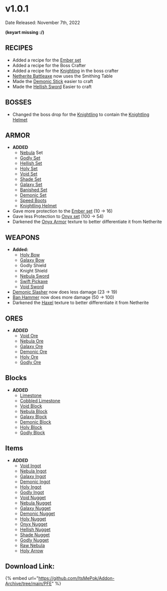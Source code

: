 # v1.0.1

Date Released: November 7th, 2022

**(keyart missing :/)**

## **RECIPES**

* Added a recipe for the [Ember set](../../armor/robes/ember-robe.md)
* Added a recipe for the Boss Crafter
* Added a recipe for the [Knighting](../../mobs/bosses/knightling.md) in the boss crafter
* [Netherite Battleaxe](../../weapons/battleaxes/netherite-battlaxe.md) now uses the Smithing Table
* Made the [Demonic Stick](../../items/sticks/demonic_stick.md) easier to craft
* Made the [Hellish Sword](../../weapons/swords/hellish-sword.md) Easier to craft

## **BOSSES**

* Changed the boss drop for the [Knightling](../../mobs/bosses/knightling.md) to contain the [Knightling Helmet  ](../../armor/knightling-helmet.md)

## **ARMOR**

* **ADDED**
  * [Nebula](../../armor/full-armor-sets/nebula-armor.md) Set
  * [Godly Set](../../armor/full-armor-sets/godly-armor.md)
  * [Hellish Set](../../armor/full-armor-sets/hellish-armor.md)
  * [Holy Set](../../armor/full-armor-sets/holy-armor.md)
  * [Void Set](../../armor/full-armor-sets/void-armor.md)
  * [Shade Set](../../armor/full-armor-sets/shade-armor.md)
  * [Galaxy Set](../../armor/full-armor-sets/galaxy-armor.md)
  * [Banished Set](../../armor/full-armor-sets/banished-armor.md)
  * [Demonic Set](../../armor/full-armor-sets/demonic-armor.md)
  * [Speed Boots](../../armor/speed-boots.md)
  * [Knightling Helmet ](../../armor/knightling-helmet.md)
* Gave more protection to the [Ember set](../../armor/robes/ember-robe.md) (10 -> 16)
* Gave less Protection to [Onyx set](../../armor/full-armor-sets/onyx-armor.md) (100 -> 54)
* Darkened the [Onyx Armor](../../armor/full-armor-sets/onyx-armor.md) texture to better differentiate it from Netherite

## **WEAPONS**

* **Added:**
  * [Holy Bow](../../weapons/burstbows/holy-burstbow.md)
  * [Galaxy Bow](../../weapons/burstbows/galaxy-burstbow.md)
  * Godly Shield
  * Knight Shield
  * [Nebula Sword](../../weapons/swords/nebula-sword.md)
  * [Swift Pickaxe](../../tools/pickaxes/swift-pickaxe.md)
  * [Void Sword](../../weapons/swords/void-sword.md)
* [Demonic Slasher](../../weapons/scythes/demonic-scythe.md) now does less damage (23 -> 19)
* [Ban Hammer](../../tools/ban-hammer/) now does more damage (50 -> 100)
* Darkened the [Haxel](../../tools/haxel/onyx-haxel.md) texture to better differentiate it from Netherite&#x20;

## **ORES**&#x20;

* **ADDED**
  * [Void Ore](../../blocks/ores/deepslate-ores/deepslate-void-ore.md)
  * [Nebula Ore](../../blocks/ores/end-ores/nebula-ore.md)
  * [Galaxy Ore](../../blocks/ores/stone-ores/galaxy-ore.md)
  * [Demonic Ore](../../blocks/ores/deepslate-ores/deepslate-demonic-ore.md)
  * [Holy Ore](../../blocks/ores/stone-ores/holy-ore.md)
  * [Godly Ore](../../blocks/ores/stone-ores/godly-ore.md)

## **Blocks**

* **ADDED**
  * [Limestone](../../blocks/misc/limestone.md)
  * [Cobbled Limestone](../../blocks/misc/cobbled-limestone.md)
  * [Void Block](../../blocks/ore-blocks/void-block.md)
  * [Nebula Block](../../blocks/ore-blocks/block-of-nebula.md)
  * [Galaxy Block](../../blocks/ore-blocks/galaxy-block.md)
  * [Demonic Block](../../blocks/ore-blocks/demonic-block.md)
  * [Holy Block](../../blocks/ore-blocks/holy-block.md)
  * [Godly Block](../../blocks/ore-blocks/godly-block.md)

## **Items**

* **ADDED**
  * [Void Ingot](../../items/ingots/void-ingot.md)
  * [Nebula Ingot](../../items/ingots/nebula-ingot.md)
  * [Galaxy Ingot](../../items/ingots/galaxy-ingot.md)
  * [Demonic Ingot](../../items/ingots/demonic-ingot.md)
  * [Holy Ingot](../../items/ingots/holy-ingot.md)
  * [Godly Ingot](../../items/ingots/godly-ingot.md)
  * [Void Nugget](../../items/nuggets/void-nugget.md)
  * [Nebula Nugget](../../items/nuggets/nebula-nugget.md)
  * [Galaxy Nugget](../../items/nuggets/galaxy-nugget.md)
  * [Demonic Nugget](../../items/nuggets/demonic-nugget.md)
  * [Holy Nugget](../../items/nuggets/holy-nugget.md)
  * [Onyx Nugget](../../items/nuggets/onyx-nugget.md)
  * [Hellish Nugget](../../items/nuggets/hellish-nugget.md)
  * [Shade Nugget](../../items/nuggets/shade-nugget.md)
  * [Godly Nugget](../../items/nuggets/godly-nugget.md)
  * [Raw Nebula](../../items/raw-ore/raw-nebula.md)
  * [Holy Arrow](../../weapons/arrows/holy-arrow.md)

## Download Link:&#x20;

{% embed url="https://github.com/ItsMePok/Addon-Archive/tree/main/PFE" %}
